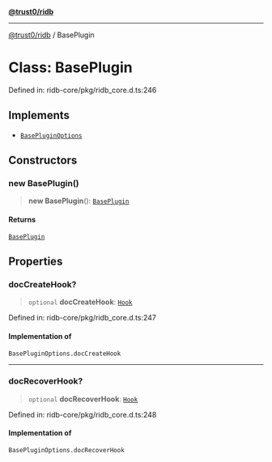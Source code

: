 [**@trust0/ridb**](../README.md)

***

[@trust0/ridb](../README.md) / BasePlugin

# Class: BasePlugin

Defined in: ridb-core/pkg/ridb\_core.d.ts:246

## Implements

- [`BasePluginOptions`](../type-aliases/BasePluginOptions.md)

## Constructors

### new BasePlugin()

> **new BasePlugin**(): [`BasePlugin`](BasePlugin.md)

#### Returns

[`BasePlugin`](BasePlugin.md)

## Properties

### docCreateHook?

> `optional` **docCreateHook**: [`Hook`](../type-aliases/Hook.md)

Defined in: ridb-core/pkg/ridb\_core.d.ts:247

#### Implementation of

`BasePluginOptions.docCreateHook`

***

### docRecoverHook?

> `optional` **docRecoverHook**: [`Hook`](../type-aliases/Hook.md)

Defined in: ridb-core/pkg/ridb\_core.d.ts:248

#### Implementation of

`BasePluginOptions.docRecoverHook`
